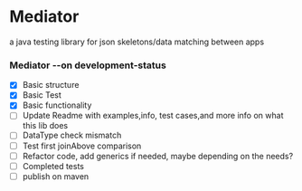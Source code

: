 # Mediator
a java testing library for json skeletons/data matching between apps

### Mediator --on development-status

- [x] Basic structure
- [x] Basic Test 
- [x] Basic functionality
- [ ] Update Readme with examples,info, test cases,and more info on what this lib does
- [ ] DataType check mismatch 
- [ ] Test first joinAbove comparison
- [ ] Refactor code, add generics if needed, maybe depending on the needs?
- [ ] Completed tests
- [ ] publish on maven
